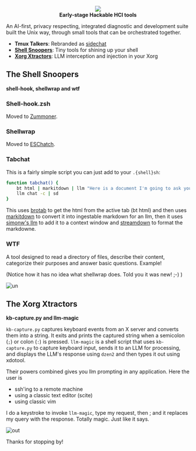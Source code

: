 <p align="center">
  <img src=https://github.com/user-attachments/assets/22298671-aa0d-48c6-b7da-35c169f89636>
  <br/>
  <strong>Early-stage Hackable HCI tools</strong>
</p>

An AI-first, privacy respecting, integrated diagnostic and development suite built the Unix way, through small tools that can be orchestrated together.

 * **Tmux Talkers**: Rebranded as [sidechat](https://github.com/day50-dev/sidechat)
 * **[Shell Snoopers](#the-shell-snoopers)**: Tiny tools for shining up your shell
 * **[Xorg Xtractors](#the-xorg-xtractors)**: LLM interception and injection in your Xorg

## The Shell Snoopers 

**shell-hook, shellwrap and wtf**

### Shell-hook.zsh

Moved to [Zummoner](https://github.com/day50-dev/Zummoner).

### Shellwrap

Moved to [ESChatch](https://github.com/day50-dev/ESChatch).

### Tabchat

This is a fairly simple script you can just add to your `.{shell}sh`:
```bash
function tabchat() {
    bt html | markitdown | llm "Here is a document I'm going to ask you about" | sd
    llm chat -c | sd
}
```

This uses [brotab](https://github.com/balta2ar/brotab) to get the html from the  active tab (bt html) and then uses [markitdown](https://github.com/microsoft/markitdown) to convert it into ingestable markdown for an llm, then it uses [simonw's llm](https://github.com/simonw/llm) to add it to a context window and [streamdown](https://github.com/day50-dev/Streamdown) to format the markdowne.

### WTF
A tool designed to read a directory of files, describe their content, categorize their purposes and answer basic questions. Example!

(Notice how it has no idea what shellwrap does. Told you it was new! ;-) )

![un](https://github.com/user-attachments/assets/0fe52d11-cf79-45e1-ba3c-4bbbfba81610)

## The Xorg Xtractors

**kb-capture.py and llm-magic**

`kb-capture.py` captures keyboard events from an X server and converts them into a string.  It exits and prints the captured string when a semicolon (`;`) or colon (`:`) is pressed. `llm-magic` is a shell script that uses `kb-capture.py` to capture keyboard input, sends it to an LLM for processing, and displays the LLM's response using `dzen2` and then types it out using xdotool. 

Their powers combined gives you llm prompting in any application. Here the user is

 * ssh'ing to a remote machine
 * using a classic text editor (scite)
 * using classic vim

I do a keystroke to invoke `llm-magic`, type my request, then ; and it replaces my query with the response. Totally magic. Just like it says. 

![out](https://github.com/user-attachments/assets/07ed72d0-87ef-4270-b880-ae8797bd8c4e)


Thanks for stopping by!

